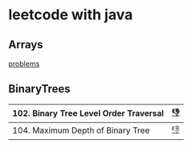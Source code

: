 # leetcode with java
## Arrays
[problems](https://github.com/Vaibhav-2717/leetcode/tree/main/array)
## BinaryTrees
| 102. Binary Tree Level Order Traversal | [👎](https://github.com/Vaibhav-2717/leetcode/blob/main/BinaryTree/102.%20Binary%20Tree%20Level%20Order%20Traversal)
| :--- | :----:
| 104. Maximum Depth of Binary Tree | [👎]()




